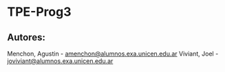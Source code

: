 # TPE-Prog3
  ## Autores:
  
  Menchon, Agustin - amenchon@alumnos.exa.unicen.edu.ar
  Viviant, Joel - joviviant@alumnos.exa.unicen.edu.ar

